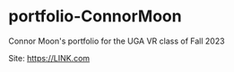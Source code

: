 # portfolio-ConnorMoon
Connor Moon's portfolio for the UGA VR class of Fall 2023

Site: https://LINK.com
